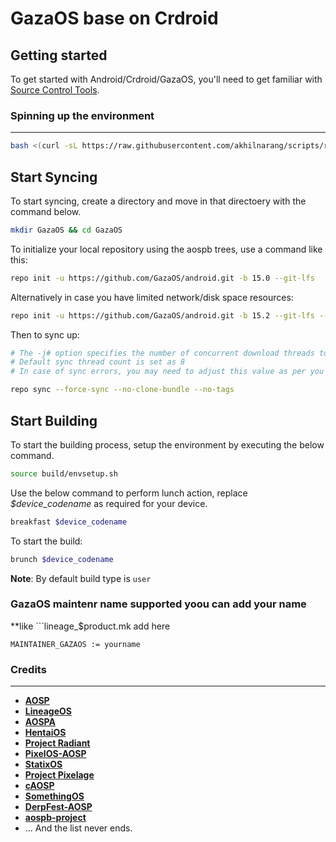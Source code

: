 GazaOS base on Crdroid 
===========

Getting started
---------------

To get started with Android/Crdroid/GazaOS, you'll need to get familiar with [Source Control Tools](https://source.android.com/setup/develop).

### Spinning up the environment
--------------
```bash
bash <(curl -sL https://raw.githubusercontent.com/akhilnarang/scripts/refs/heads/master/setup/android_build_env.sh)
```

Start Syncing
---------------
To start syncing, create a directory and move in that directoery with the command below.
```bash
mkdir GazaOS && cd GazaOS
```

To initialize your local repository using the aospb trees, use a command like this:
```bash
repo init -u https://github.com/GazaOS/android.git -b 15.0 --git-lfs
```
Alternatively in case you have limited network/disk space resources:
```bash
repo init -u https://github.com/GazaOS/android.git -b 15.2 --git-lfs --depth=1
```
Then to sync up:
```bash
# The -j# option specifies the number of concurrent download threads to run.
# Default sync thread count is set as 8
# In case of sync errors, you may need to adjust this value as per you need

repo sync --force-sync --no-clone-bundle --no-tags
```
Start Building
---------------
To start the building process, setup the environment by executing the below command.
```bash
source build/envsetup.sh
```
Use the below command to perform lunch action, replace *$device_codename* as required for your device. 

```bash
breakfast $device_codename
```
To start the build:
```bash
brunch $device_codename
```
**Note**: By default build type is `user`

### GazaOS maintenr name supported yoou can add your name 
**like ```lineage_$product.mk add here
```
MAINTAINER_GAZAOS := yourname 
```
### Credits
--------------
 * [**AOSP**](https://android.googlesource.com)
 * [**LineageOS**](https://github.com/LineageOS)
 * [**AOSPA**](https://github.com/AOSPA)
 * [**HentaiOS**](https://github.com/hentaios)
 * [**Project Radiant**](https://github.com/ProjectRadiant)
 * [**PixelOS-AOSP**](https://github.com/PixelOS-AOSP)
 * [**StatixOS**](https://github.com/StatiXOS)
 * [**Project Pixelage**](https://github.com/ProjectPixelage)
 * [**cAOSP**](https://github.com/c0smic-Lab)
 * [**SomethingOS**](https://github.com/SomethingOS)
 * [**DerpFest-AOSP**](https://github.com/DerpFest-AOSP)
 * [**aospb-project**](https://github.com/aospb-project)
 * ... And the list never ends.
